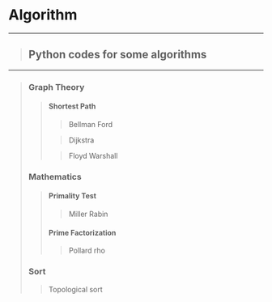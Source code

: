 # Algorithm

***
> ## Python codes for some algorithms
***
> ### Graph Theory
> > #### Shortest Path
> > > Bellman Ford
> > 
> > > Dijkstra
> > 
> > > Floyd Warshall
> ### Mathematics
> > #### Primality Test
> > > Miller Rabin
> > #### Prime Factorization
> > > Pollard rho
> ### Sort
> > Topological sort

